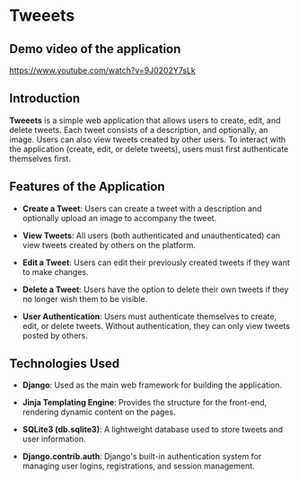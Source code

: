 # Tweeets

## Demo video of the application

https://www.youtube.com/watch?v=9J0202Y7sLk

## Introduction

**Tweeets** is a simple web application that allows users to create, edit, and delete tweets. Each tweet consists of a description, and optionally, an image. Users can also view tweets created by other users. 
To interact with the application (create, edit, or delete tweets), users must first authenticate themselves first.

## Features of the Application

- **Create a Tweet**: Users can create a tweet with a description and optionally upload an image to accompany the tweet.
  
- **View Tweets**: All users (both authenticated and unauthenticated) can view tweets created by others on the platform.
  
- **Edit a Tweet**: Users can edit their previously created tweets if they want to make changes.
  
- **Delete a Tweet**: Users have the option to delete their own tweets if they no longer wish them to be visible.
  
- **User Authentication**: Users must authenticate themselves to create, edit, or delete tweets. Without authentication, they can only view tweets posted by others.

## Technologies Used

- **Django**: Used as the main web framework for building the application.
  
- **Jinja Templating Engine**: Provides the structure for the front-end, rendering dynamic content on the pages.
  
- **SQLite3 (db.sqlite3)**: A lightweight database used to store tweets and user information.
  
- **Django.contrib.auth**: Django's built-in authentication system for managing user logins, registrations, and session management.
